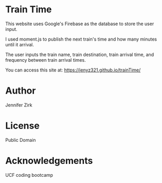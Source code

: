 # Train Time

This website uses Google's Firebase as the database to store the user input.

I used moment.js to publish the next train's time and how many minutes until it arrival. 

The user inputs the train name, train destination, train arrival time, and frequency between train arrival times. 

You can access this site at:  https://jenyz321.github.io/trainTime/
# Author

Jennifer Zirk

# License

Public Domain

# Acknowledgements

UCF coding bootcamp

